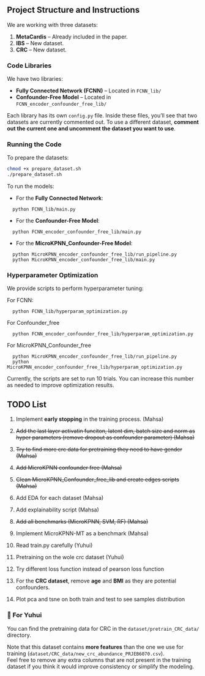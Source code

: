 ## Project Structure and Instructions

We are working with three datasets:

1. **MetaCardis** – Already included in the paper.
2. **IBS** – New dataset.
3. **CRC** – New dataset.

### Code Libraries

We have two libraries:

- **Fully Connected Network (FCNN)** – Located in `FCNN_lib/`
- **Confounder-Free Model** – Located in `FCNN_encoder_confounder_free_lib/`

Each library has its own `config.py` file. Inside these files, you’ll see that two datasets are currently commented out. To use a different dataset, **comment out the current one and uncomment the dataset you want to use**.

### Running the Code

To prepare the datasets: 

```bash
chmod +x prepare_dataset.sh
./prepare_dataset.sh
```

To run the models:

- For the **Fully Connected Network**:
```
  python FCNN_lib/main.py
```

- For the **Confounder-Free Model**:
```
  python FCNN_encoder_confounder_free_lib/main.py
```

- For the **MicroKPNN_Confounder-Free Model**:
```
  python MicroKPNN_encoder_confounder_free_lib/run_pipeline.py
  python MicroKPNN_encoder_confounder_free_lib/main.py
```

### Hyperparameter Optimization
We provide scripts to perform hyperparameter tuning:

For FCNN:
```
  python FCNN_lib/hyperparam_optimization.py
```

For Confounder_free
```
  python FCNN_encoder_confounder_free_lib/hyperparam_optimization.py
```

For MicroKPNN_Confounder_free
```
  python MicroKPNN_encoder_confounder_free_lib/run_pipeline.py
  python MicroKPNN_encoder_confounder_free_lib/hyperparam_optimization.py
```

Currently, the scripts are set to run 10 trials. You can increase this number as needed to improve optimization results.

## TODO List

1. Implement **early stopping** in the training process. (Mahsa)
2. ~~Add the last layer activatin funciton, latent dim, batch size and norm as hyper parameters (remove dropout as confounder parameter) (Mahsa)~~
3. ~~Try to find more crc data for pretraining they need to have gender (Mahsa)~~
4. ~~Add MicroKPNN confounder free (Mahsa)~~
5. ~~Clean MicroKPNN_Confounder_free_lib and create edges scripts (Mahsa)~~
6. Add EDA for each dataset (Mahsa)
7. Add explainability script (Mahsa)
8. ~~Add all benchmarks (MicroKPNN, SVM, RF) (Mahsa)~~
9. Implement MicroKPNN-MT as a benchmark (Mahsa)

9. Read train.py carefully (Yuhui)
10. Pretraining on the wole crc dataset (Yuhui)

11. Try different loss function instead of pearson loss function
12. For the **CRC dataset**, remove **age** and **BMI** as they are potential confounders.
13. Plot pca and tsne on both train and test to see samples distribution



### 📂 For Yuhui

You can find the pretraining data for CRC in the `dataset/pretrain_CRC_data/` directory.

Note that this dataset contains **more features** than the one we use for training (`dataset/CRC_data/new_crc_abundance_PRJEB6070.csv`).  
Feel free to remove any extra columns that are not present in the training dataset if you think it would improve consistency or simplify the modeling.
